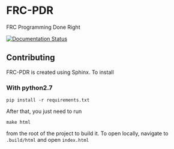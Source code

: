 # FRC-PDR
FRC Programming Done Right

[![Documentation Status](https://readthedocs.org/projects/frc-pdr/badge/?version=latest)](http://frc-pdr.readthedocs.io/en/latest/?badge=latest)

## Contributing
FRC-PDR is created using Sphinx. To install

### With python2.7
`pip install -r requirements.txt`

After that, you just need to run

`make html`

from the root of the project to build it. To open locally, navigate to `.build/html` and open `index.html`

